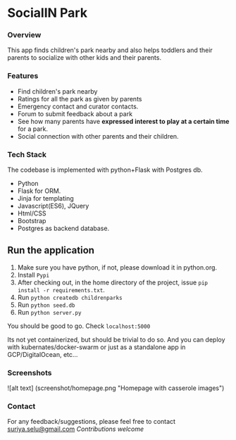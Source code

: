 # SocialIN Park

### Overview
This app finds children's park nearby and also helps toddlers and their parents to socialize with other kids and their parents.

### Features
* Find children's park nearby
* Ratings for all the park as given by parents
* Emergency contact and curator contacts.
* Forum to submit feedback about a park
* See how many parents have **expressed interest to play at a certain time** for a park.
* Social connection with other parents and their children.

### Tech Stack
The codebase is implemented with python+Flask with Postgres db.

* Python 
* Flask for ORM.
* Jinja for templating
* Javascript(ES6), JQuery
* Html/CSS
* Bootstrap
* Postgres as backend database.

## Run the application
1. Make sure you have python, if not, please download it in python.org.
2. Install `Pypi`
3. After checking out, in the home directory of the project, issue `pip install -r requirements.txt`.
4. Run `python createdb childrenparks`
5. Run `python seed.db`
6. Run `python server.py`

You should be good to go. Check `localhost:5000`

Its not yet containerized, but should be trivial to do so. And you can deploy with kubernates/docker-swarm or just as a standalone app in GCP/DigitalOcean, etc...


### Screenshots
![alt text] (screenshot/homepage.png "Homepage with casserole images")

### Contact
For any feedback/suggestions, please feel free to contact suriya.selu@gmail.com
_Contributions welcome_
